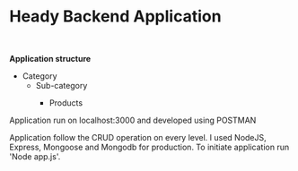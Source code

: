 <h1>Heady Backend Application</h1>
<br>
<p><strong>Application structure</strong><p>
<ul>
    <li>
        Category
        <ul>
            <li>
                Sub-category
            </li>
                <ul>
                    <li>
                        Products
                    </li>
                </ul>
        </ul>
    </li>
</ul>
<p>Application run on localhost:3000 and developed using POSTMAN</p>
<p>Application follow the CRUD operation on every level. I used NodeJS, Express, Mongoose and Mongodb for production. To initiate application run 'Node app.js'.</p>

